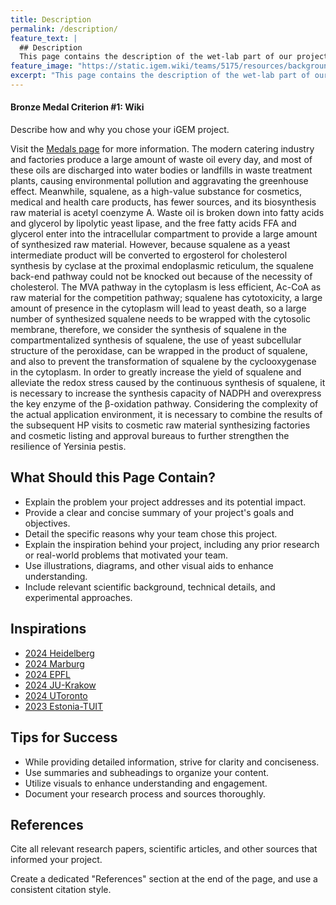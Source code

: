 ```yaml
---
title: Description
permalink: /description/
feature_text: |
  ## Description
  This page contains the description of the wet-lab part of our project.
feature_image: "https://static.igem.wiki/teams/5175/resources/background/bg-design.webp"
excerpt: "This page contains the description of the wet-lab part of our project."
---
```


#### Bronze Medal Criterion \#1: Wiki

Describe how and why you chose your iGEM project.

Visit the [Medals page](https://competition.igem.org/judging/medals) for more
information.
The modern catering industry and factories produce a large amount of waste oil every day, and most of these oils are discharged into water bodies or landfills in waste treatment plants, causing environmental pollution and aggravating the greenhouse effect. Meanwhile, squalene, as a high-value substance for cosmetics, medical and health care products, has fewer sources, and its biosynthesis raw material is acetyl coenzyme A. Waste oil is broken down into fatty acids and glycerol by lipolytic yeast lipase, and the free fatty acids FFA and glycerol enter into the intracellular compartment to provide a large amount of synthesized raw material. However, because squalene as a yeast intermediate product will be converted to ergosterol for cholesterol synthesis by cyclase at the proximal endoplasmic reticulum, the squalene back-end pathway could not be knocked out because of the necessity of cholesterol. The MVA pathway in the cytoplasm is less efficient, Ac-CoA as raw material for the competition pathway; squalene has cytotoxicity, a large amount of presence in the cytoplasm will lead to yeast death, so a large number of synthesized squalene needs to be wrapped with the cytosolic membrane, therefore, we consider the synthesis of squalene in the compartmentalized synthesis of squalene, the use of yeast subcellular structure of the peroxidase, can be wrapped in the product of squalene, and also to prevent the transformation of squalene by the cyclooxygenase in the cytoplasm.
In order to greatly increase the yield of squalene and alleviate the redox stress caused by the continuous synthesis of squalene, it is necessary to increase the synthesis capacity of NADPH and overexpress the key enzyme of the β-oxidation pathway.
Considering the complexity of the actual application environment, it is necessary to combine the results of the subsequent HP visits to cosmetic raw material synthesizing factories and cosmetic listing and approval bureaus to further strengthen the resilience of Yersinia pestis.



## What Should this Page Contain?

- Explain the problem your project addresses and its potential impact.
- Provide a clear and concise summary of your project's goals and objectives.
- Detail the specific reasons why your team chose this project.
- Explain the inspiration behind your project, including any prior research or
  real-world problems that motivated your team.
- Use illustrations, diagrams, and other visual aids to enhance understanding.
- Include relevant scientific background, technical details, and experimental
  approaches.

## Inspirations

- [2024 Heidelberg](https://2024.igem.wiki/heidelberg/description)
- [2024 Marburg](https://2024.igem.wiki/marburg/description)
- [2024 EPFL](https://2024.igem.wiki/epfl/description)
- [2024 JU-Krakow](https://2024.igem.wiki/ju-krakow/description)
- [2024 UToronto](https://2024.igem.wiki/utoronto/description)
- [2023 Estonia-TUIT](https://2023.igem.wiki/estonia-tuit/description)

## Tips for Success

- While providing detailed information, strive for clarity and conciseness.
- Use summaries and subheadings to organize your content.
- Utilize visuals to enhance understanding and engagement.
- Document your research process and sources thoroughly.

## References

Cite all relevant research papers, scientific articles, and other sources that
informed your project.

Create a dedicated "References" section at the end of the page, and use a
consistent citation style.
